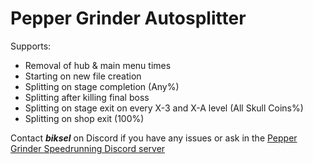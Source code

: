 # Pepper Grinder Autosplitter
Supports: 
- Removal of hub & main menu times
- Starting on new file creation
- Splitting on stage completion (Any%)
- Splitting after killing final boss
- Splitting on stage exit on every X-3 and X-A level (All Skull Coins%)
- Splitting on shop exit (100%)

Contact ***biksel*** on Discord if you have any issues or ask in the [Pepper Grinder Speedrunning Discord server](https://discord.com/invite/5HYGPWJYN8)
